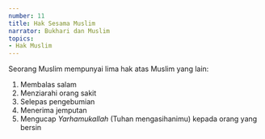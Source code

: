 ```yaml
---
number: 11
title: Hak Sesama Muslim
narrator: Bukhari dan Muslim
topics:
- Hak Muslim
---
```


Seorang Muslim mempunyai lima hak atas Muslim yang lain:
1. Membalas salam
2. Menziarahi orang sakit
3. Selepas pengebumian
4. Menerima jemputan
5. Mengucap *Yarhamukallah* (Tuhan mengasihanimu) kepada orang yang bersin
